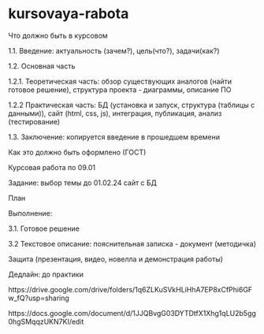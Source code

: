 # kursovaya-rabota
<p>Что должно быть в курсовом</p>
<p>1.1. Введение: актуальность (зачем?), цель(что?), задачи(как?)</p> 
<p>1.2. Основная часть</p>
<p>1.2.1. Теоретическая часть: обзор существующих аналогов (найти готовое решение), структура проекта - диаграммы,  описание ПО</p>
<p>1.2.2 Практическая часть: БД (установка и запуск, структура (таблицы с данными)), сайт (html, css, js), интеграция, публикация, анализ (тестирование) </p>
<p>1.3. Заключение: копируется введение в прошедшем времени</p>
<p>Как это должно быть оформлено (ГОСТ)</p>
<p>Курсовая работа по 09.01</p>
<p>Задание: выбор темы до 01.02.24 сайт с БД</p>
<p>План</p>
<p>Выполнение:</p>
<p>3.1. Готовое решение</p> 
<p>3.2 Текстовое описание: пояснительная записка - документ (методичка)</p>
<p>Защита (презентация, видео, новелла и демонстрация работы)</p>
<p>Дедлайн: до практики</p>
<p>https://drive.google.com/drive/folders/1q6ZLKuSVkHLiHhA7EP8xCfPhi6GFw_fQ?usp=sharing</p>
<p>https://docs.google.com/document/d/1JJQBvgG03DYTDtfX1Xhg1qLU2b5gg0hgSMqqzUKN7KI/edit</p>

